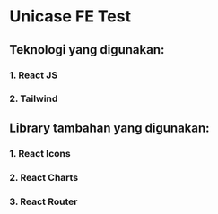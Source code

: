 # Unicase FE Test

## Teknologi yang digunakan:

### 1. React JS
### 2. Tailwind

## Library tambahan yang digunakan:

### 1. React Icons
### 2. React Charts
### 3. React Router